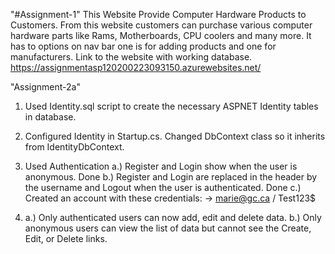 "#Assignment-1" This Website Provide Computer Hardware Products to Customers. From this website customers can purchase various computer hardware parts like Rams, Motherboards, CPU coolers and many more. It has to options on nav bar one is for adding products and one for manufacturers. Link to the website with working database. https://assignmentasp120200223093150.azurewebsites.net/

"Assignment-2a"
1. Used Identity.sql script to create the necessary ASPNET Identity tables in database.
2. Configured Identity in Startup.cs.
   Changed DbContext class so it inherits from IdentityDbContext.

3. Used Authentication 
    a.) Register and Login show when the user is anonymous. Done
    b.) Register and Login are replaced in the header by the username and Logout when the user is authenticated. Done 
    c.) Created an account with these credentials:
 	-> marie@gc.ca / Test123$
4. a.) Only authenticated users can now add, edit and delete data.
   b.) Only anonymous users can view the list of data but cannot see the Create, Edit, or Delete links.

